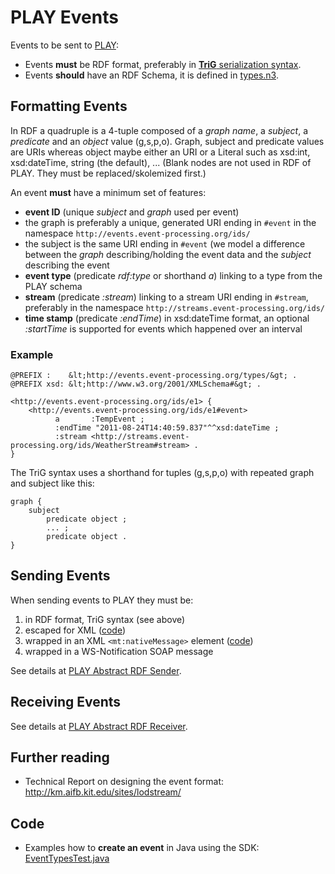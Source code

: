 PLAY Events
===========
Events to be sent to [PLAY](http://www.play-project.eu/):
* Events **must** be RDF format, preferably in [**TriG** serialization syntax](http://www4.wiwiss.fu-berlin.de/bizer/TriG/).
* Events **should** have an RDF Schema, it is defined in [types.n3](src/main/resources/types.n3).

Formatting Events
-----------------
In RDF a quadruple is a 4-tuple composed of a *graph name*, a *subject*, a *predicate* and an *object* value (g,s,p,o). Graph, subject and predicate values are URIs whereas object maybe either an URI or a Literal such as xsd:int, xsd:dateTime, string (the default), ... (Blank nodes are not used in RDF of PLAY. They must be replaced/skolemized first.)

An event **must** have a minimum set of features:
* **event ID** (unique *subject* and *graph* used per event) 
 * the graph is preferably a unique, generated URI ending in `#event` in the namespace `http://events.event-processing.org/ids/`
 * the subject is the same URI ending in `#event` (we model a difference between the *graph* describing/holding the event data and the *subject* describing the event 
* **event type** (predicate *rdf:type* or shorthand *a*) linking to a type from the PLAY schema
* **stream** (predicate *:stream*) linking to a stream URI ending in `#stream`, preferably in the namespace `http://streams.event-processing.org/ids/`
* **time stamp** (predicate *:endTime*) in xsd:dateTime format, an optional *:startTime* is supported for events which happened over an interval

### Example
```
@PREFIX :    &lt;http://events.event-processing.org/types/&gt; .
@PREFIX xsd: &lt;http://www.w3.org/2001/XMLSchema#&gt; .

<http://events.event-processing.org/ids/e1> {
    <http://events.event-processing.org/ids/e1#event>
          a       :TempEvent ;
          :endTime "2011-08-24T14:40:59.837"^^xsd:dateTime ;
          :stream <http://streams.event-processing.org/ids/WeatherStream#stream> .
}
```

The TriG syntax uses a shorthand for tuples (g,s,p,o) with repeated graph and subject like this:

```
graph {
    subject
        predicate object ;
        ... ;
        predicate object .
}
```


Sending Events
--------------
When sending events to PLAY they must be:

1. in RDF format, TriG syntax (see above)
2. escaped for XML ([code](https://github.com/play-project/play-commons/blob/master/play-commons-eventformat/src/main/java/eu/play_project/play_commons/eventformat/EventFormatHelpers.java))
3. wrapped in an XML `<mt:nativeMessage>` element ([code](https://github.com/play-project/play-commons/blob/master/play-commons-eventformat/src/main/java/eu/play_project/play_commons/eventformat/EventFormatHelpers.java))
4. wrapped in a WS-Notification SOAP message

See details at [PLAY Abstract RDF Sender](https://github.com/play-project/play-eventadapters/tree/master/play-eventadapter-abstractrdfsender).

Receiving Events
----------------
See details at [PLAY Abstract RDF Receiver](https://github.com/play-project/play-eventadapters/tree/master/play-eventadapter-abstractrdfreceiver).



Further reading
---------------
* Technical Report on designing the event format: http://km.aifb.kit.edu/sites/lodstream/

Code
----
* Examples how to **create an event** in Java using the SDK: <a href="src/test/java/eu/play_project/platformservices/eventformat/EventTypesTest.java">EventTypesTest.java</a>

